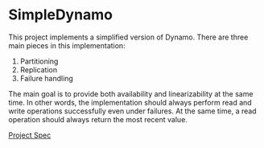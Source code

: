 # SimpleDynamo
This project implements a simplified version of Dynamo. There are three main pieces in this implementation:
1) Partitioning
2) Replication
3) Failure handling

The main goal is to provide both availability and linearizability at the same time. In other words, the implementation should always perform read and write operations successfully even under failures. At the same time, a read operation should always return the most recent value.

<a href = https://docs.google.com/document/d/1VpTvRTb7TETtN59ovdfb1FMQDRXfq6H5Toh7L7Dq1P4/edit>Project Spec</a>
